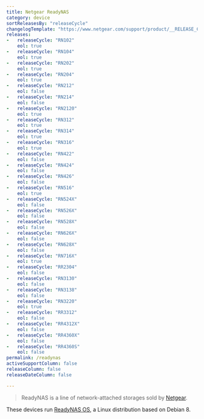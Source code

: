 ```yaml
---
title: Netgear ReadyNAS
category: device
sortReleasesBy: "releaseCycle"
changelogTemplate: "https://www.netgear.com/support/product/__RELEASE_CYCLE__.aspx"
releases:
-   releaseCycle: "RN102"
    eol: true
-   releaseCycle: "RN104"
    eol: true
-   releaseCycle: "RN202"
    eol: true
-   releaseCycle: "RN204"
    eol: true
-   releaseCycle: "RN212"
    eol: false
-   releaseCycle: "RN214"
    eol: false
-   releaseCycle: "RN2120"
    eol: true
-   releaseCycle: "RN312"
    eol: true
-   releaseCycle: "RN314"
    eol: true
-   releaseCycle: "RN316"
    eol: true
-   releaseCycle: "RN422"
    eol: false
-   releaseCycle: "RN424"
    eol: false
-   releaseCycle: "RN426"
    eol: false
-   releaseCycle: "RN516"
    eol: true
-   releaseCycle: "RN524X"
    eol: false
-   releaseCycle: "RN526X"
    eol: false
-   releaseCycle: "RN528X"
    eol: false
-   releaseCycle: "RN626X"
    eol: false
-   releaseCycle: "RN628X"
    eol: false
-   releaseCycle: "RN716X"
    eol: true
-   releaseCycle: "RR2304"
    eol: false
-   releaseCycle: "RN3130"
    eol: false
-   releaseCycle: "RN3138"
    eol: false
-   releaseCycle: "RN3220"
    eol: true
-   releaseCycle: "RR3312"
    eol: false
-   releaseCycle: "RR4312X"
    eol: false
-   releaseCycle: "RR4360X"
    eol: false
-   releaseCycle: "RR4360S"
    eol: false
permalink: /readynas
activeSupportColumn: false
releaseColumn: false
releaseDateColumn: false

---
```


> ReadyNAS is a line of network-attached storages sold by [Netgear](https://www.netgear.com/).

These devices run [ReadyNAS OS](https://www.netgear.fr/support/product/readynas_os_6.aspx), a Linux distribution based on Debian 8.
